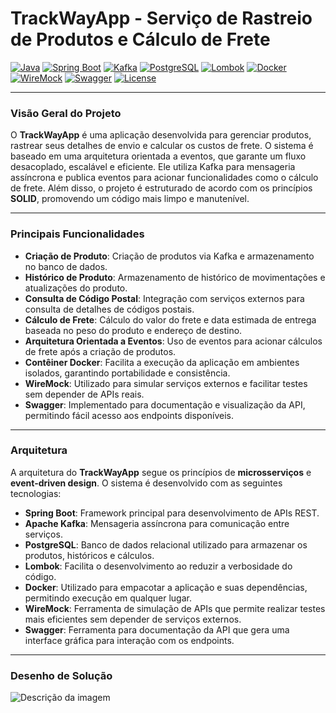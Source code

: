 # **TrackWayApp - Serviço de Rastreio de Produtos e Cálculo de Frete**

[![Java](https://img.shields.io/badge/Java-17%2B-blue.svg)](https://www.oracle.com/java/technologies/javase-jdk17-downloads.html)
[![Spring Boot](https://img.shields.io/badge/Spring%20Boot-2.7.0-brightgreen.svg)](https://spring.io/projects/spring-boot)
[![Kafka](https://img.shields.io/badge/Kafka-2.8.0-yellow.svg)](https://kafka.apache.org/)
[![PostgreSQL](https://img.shields.io/badge/PostgreSQL-13.0-blue.svg)](https://www.postgresql.org/)
[![Lombok](https://img.shields.io/badge/Lombok-1.18.22-orange.svg)](https://projectlombok.org/)
[![Docker](https://img.shields.io/badge/Docker-20.10.8-blue.svg)](https://www.docker.com/)
[![WireMock](https://img.shields.io/badge/WireMock-2.31.0-blue.svg)](http://wiremock.org/)
[![Swagger](https://img.shields.io/badge/Swagger-3.0.0-brightgreen.svg)](https://swagger.io/)
[![License](https://img.shields.io/badge/license-MIT-green.svg)](LICENSE)

---

### **Visão Geral do Projeto**

O **TrackWayApp** é uma aplicação desenvolvida para gerenciar produtos, rastrear seus detalhes de envio e calcular os custos de frete. O sistema é baseado em uma arquitetura orientada a eventos, que garante um fluxo desacoplado, escalável e eficiente. Ele utiliza Kafka para mensageria assíncrona e publica eventos para acionar funcionalidades como o cálculo de frete. Além disso, o projeto é estruturado de acordo com os princípios **SOLID**, promovendo um código mais limpo e manutenível.

---

### **Principais Funcionalidades**
- **Criação de Produto**: Criação de produtos via Kafka e armazenamento no banco de dados.
- **Histórico de Produto**: Armazenamento de histórico de movimentações e atualizações do produto.
- **Consulta de Código Postal**: Integração com serviços externos para consulta de detalhes de códigos postais.
- **Cálculo de Frete**: Cálculo do valor do frete e data estimada de entrega baseada no peso do produto e endereço de destino.
- **Arquitetura Orientada a Eventos**: Uso de eventos para acionar cálculos de frete após a criação de produtos.
- **Contêiner Docker**: Facilita a execução da aplicação em ambientes isolados, garantindo portabilidade e consistência.
- **WireMock**: Utilizado para simular serviços externos e facilitar testes sem depender de APIs reais.
- **Swagger**: Implementado para documentação e visualização da API, permitindo fácil acesso aos endpoints disponíveis.

---

### **Arquitetura**
A arquitetura do **TrackWayApp** segue os princípios de **microsserviços** e **event-driven design**. O sistema é desenvolvido com as seguintes tecnologias:

- **Spring Boot**: Framework principal para desenvolvimento de APIs REST.
- **Apache Kafka**: Mensageria assíncrona para comunicação entre serviços.
- **PostgreSQL**: Banco de dados relacional utilizado para armazenar os produtos, históricos e cálculos.
- **Lombok**: Facilita o desenvolvimento ao reduzir a verbosidade do código.
- **Docker**: Utilizado para empacotar a aplicação e suas dependências, permitindo execução em qualquer lugar.
- **WireMock**: Ferramenta de simulação de APIs que permite realizar testes mais eficientes sem depender de serviços externos.
- **Swagger**: Ferramenta para documentação da API que gera uma interface gráfica para interação com os endpoints.

---
### **Desenho de Solução**
![Descrição da imagem](https://i.ibb.co/YTy0dCG/Desenho-de-Solu-o.jpg)
